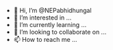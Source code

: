 - 👋 Hi, I’m @NEPabhidhungal
- 👀 I’m interested in ...
- 🌱 I’m currently learning ...
- 💞️ I’m looking to collaborate on ...
- 📫 How to reach me ...

<!---
NEPabhidhungal/NEPabhidhungal is a ✨ special ✨ repository because its `README.md` (this file) appears on your GitHub profile.
You can click the Preview link to take a look at your changes.
--->
